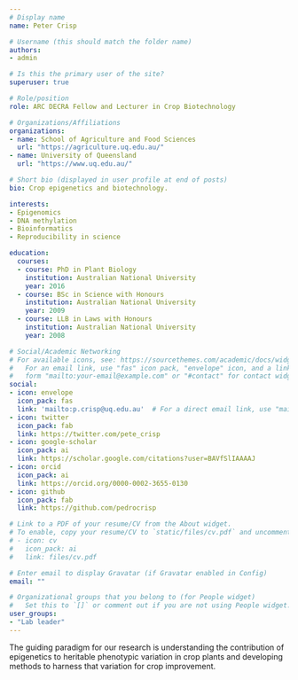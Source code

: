 ```yaml
---
# Display name
name: Peter Crisp

# Username (this should match the folder name)
authors:
- admin

# Is this the primary user of the site?
superuser: true

# Role/position
role: ARC DECRA Fellow and Lecturer in Crop Biotechnology

# Organizations/Affiliations
organizations:
- name: School of Agriculture and Food Sciences
  url: "https://agriculture.uq.edu.au/"
- name: University of Queensland
  url: "https://www.uq.edu.au/"

# Short bio (displayed in user profile at end of posts)
bio: Crop epigenetics and biotechnology.

interests:
- Epigenomics
- DNA methylation
- Bioinformatics
- Reproducibility in science

education:
  courses:
  - course: PhD in Plant Biology
    institution: Australian National University
    year: 2016
  - course: BSc in Science with Honours
    institution: Australian National University
    year: 2009
  - course: LLB in Laws with Honours
    institution: Australian National University
    year: 2008

# Social/Academic Networking
# For available icons, see: https://sourcethemes.com/academic/docs/widgets/#icons
#   For an email link, use "fas" icon pack, "envelope" icon, and a link in the
#   form "mailto:your-email@example.com" or "#contact" for contact widget.
social:
- icon: envelope
  icon_pack: fas
  link: 'mailto:p.crisp@uq.edu.au'  # For a direct email link, use "mailto:test@example.org".
- icon: twitter
  icon_pack: fab
  link: https://twitter.com/pete_crisp
- icon: google-scholar
  icon_pack: ai
  link: https://scholar.google.com/citations?user=BAVfSlIAAAAJ
- icon: orcid
  icon_pack: ai
  link: https://orcid.org/0000-0002-3655-0130
- icon: github
  icon_pack: fab
  link: https://github.com/pedrocrisp

# Link to a PDF of your resume/CV from the About widget.
# To enable, copy your resume/CV to `static/files/cv.pdf` and uncomment the lines below.  
# - icon: cv
#   icon_pack: ai
#   link: files/cv.pdf

# Enter email to display Gravatar (if Gravatar enabled in Config)
email: ""

# Organizational groups that you belong to (for People widget)
#   Set this to `[]` or comment out if you are not using People widget.  
user_groups:
- "Lab leader"
---
```


The guiding paradigm for our research is understanding the contribution of epigenetics to heritable phenotypic variation in crop plants and developing methods to harness that variation for crop improvement.
